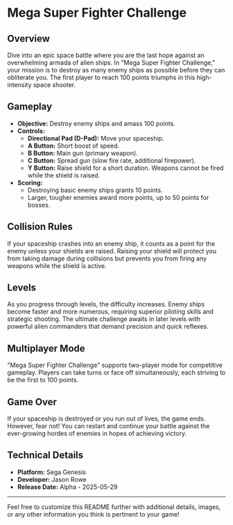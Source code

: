 # Mega Super Fighter Challenge

## Overview
Dive into an epic space battle where you are the last hope against an overwhelming armada of alien ships. In "Mega Super Fighter Challenge," your mission is to destroy as many enemy ships as possible before they can obliterate you. The first player to reach 100 points triumphs in this high-intensity space shooter.

## Gameplay
- **Objective:** Destroy enemy ships and amass 100 points.
- **Controls:**
  - **Directional Pad (D-Pad):** Move your spaceship.
  - **A Button:** Short boost of speed.
  - **B Button:** Main gun (primary weapon).
  - **C Button:** Spread gun (slow fire rate, additional firepower).
  - **Y Button:** Raise shield for a short duration. Weapons cannot be fired while the shield is raised.
- **Scoring:**
  - Destroying basic enemy ships grants 10 points.
  - Larger, tougher enemies award more points, up to 50 points for bosses.

## Collision Rules
If your spaceship crashes into an enemy ship, it counts as a point for the enemy unless your shields are raised. Raising your shield will protect you from taking damage during collisions but prevents you from firing any weapons while the shield is active.

## Levels
As you progress through levels, the difficulty increases. Enemy ships become faster and more numerous, requiring superior piloting skills and strategic shooting. The ultimate challenge awaits in later levels with powerful alien commanders that demand precision and quick reflexes.

## Multiplayer Mode
"Mega Super Fighter Challenge" supports two-player mode for competitive gameplay. Players can take turns or face off simultaneously, each striving to be the first to 100 points.

## Game Over
If your spaceship is destroyed or you run out of lives, the game ends. However, fear not! You can restart and continue your battle against the ever-growing hordes of enemies in hopes of achieving victory.

## Technical Details
- **Platform:** Sega Genesis
- **Developer:** Jason Rowe
- **Release Date:** Alpha - 2025-05-29
---

Feel free to customize this README further with additional details, images, or any other information you think is pertinent to your game!
